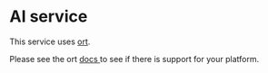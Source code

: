 # AI service

This service uses [ort](https://docs.rs/ort/latest/ort/). 

Please see the ort [docs ](https://ort.pyke.io/setup/platforms)
to see if there is support for your platform.
